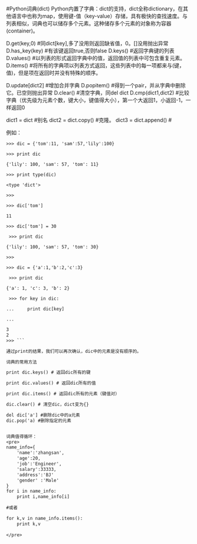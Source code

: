 #Python词典(dict)
Python内置了字典：dict的支持，dict全称dictionary，在其他语言中也称为map，使用键-值（key-value）存储，具有极快的查找速度。与列表相似，词典也可以储存多个元素。这种储存多个元素的对象称为容器(container)。

D.get(key,0) #同dict[key],多了没用则返回缺省值，0。[]没用抛出异常
D.has_key(key) #有该键返回true,否则false
D.keys() #返回字典键的列表
D.values() #以列表的形式返回字典中的值，返回值的列表中可包含重复元素。
D.items() #将所有的字典项以列表方式返回，这些列表中的每一项都来与(键，值)，但是项在返回时并没有特殊的顺序。

D.update[dict2] #增加合并字典
D.popitem() #得到一个pair，并从字典中删除它。已空则抛出异常
D.clear() #清空字典，同del dict
D.cmp(dict1,dict2) #比较字典（优先级为元素个数，键大小，键值得大小），第一个大返回1，小返回-1，一样返回0

dict1 = dict #别名
dict2 = dict.copy() #克隆。
dict3 = dict.append() #

例如：

```>>> dic = {'tom':11, 'sam':57,'lily':100}```

```>>> print dic```

```{'lily': 100, 'sam': 57, 'tom': 11}```

```>>> print type(dic)```

```<type 'dict'>```

```>>> ```

```>>> dic['tom']```

```11```

```>>> dic['tom'] = 30```

``` >>> print dic```

```{'lily': 100, 'sam': 57, 'tom': 30}```

```>>> ```

```>>> dic = {'a':1,'b':2,'c':3}```

``` >>> print dic```

```{'a': 1, 'c': 3, 'b': 2}```

``` >>> for key in dic:```

```...     print dic[key]```

```... ```

```1
3
2
>>> ```

通过print的结果，我们可以再次确认，dic中的元素是没有顺序的。

词典的常用方法

print dic.keys() # 返回dic所有的键

print dic.values() # 返回dic所有的值 

print dic.items() # 返回dic所有的元素（键值对）

dic.clear() # 清空dic，dict变为{}

del dic['a'] #删除dic中的a元素
dic.pop('a) #删除指定的元素


词典值得循环：
<pre>
name_info={
    'name':'zhangsan',
    'age':20,
    'job':'Engineer',
    'salary':33333,
    'address':'BJ'
    'gender' :'Male'
}
for i in name_info:
    print i,name_info[i]
    
#或者

for k,v in name_info.items():
    print k,v
    
</pre>
